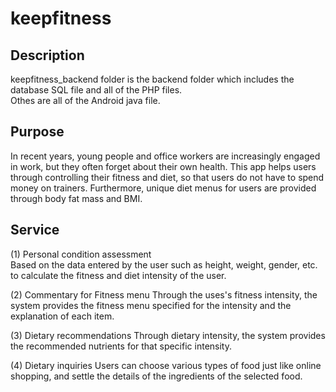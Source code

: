 # keepfitness

## Description
keepfitness_backend folder is the backend folder which includes the database SQL file and all of the PHP files.  
Othes are all of the Android java file.

## Purpose
In recent years, young people and office workers are increasingly engaged in work, but they often forget about their own health. This app helps users through controlling their fitness and diet, so that users do not have to spend money on trainers. Furthermore, unique diet menus for users are provided through body fat mass and BMI.

## Service
(1) Personal condition assessment  
Based on the data entered by the user such as height, weight, gender, etc. to calculate the fitness and diet intensity of the user.

(2) Commentary for Fitness menu
Through the uses's fitness intensity, the system provides the fitness menu specified for the intensity and the explanation of each item.

(3) Dietary recommendations
Through dietary intensity, the system provides the recommended nutrients for that specific intensity.

(4) Dietary inquiries
Users can choose various types of food just like online shopping, and settle the details of the ingredients of the selected food.
